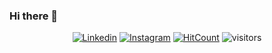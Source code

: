 ### Hi there 👋


<div align="center">

[![Linkedin](https://img.shields.io/badge/LinkedIn-%230077B5.svg?&style=flat-square&logo=linkedin&logoColor=white)](https://www.linkedin.com/in/italods)
[![Instagram](https://img.shields.io/badge/Instagram-%23E4405F.svg?&style=flat-square&logo=instagram&logoColor=white)](https://www.linkedin.com/in/italods_)
[![HitCount](http://hits.dwyl.com/italods/italods.svg)](http://hits.dwyl.com/italods/italods)
![visitors](https://visitor-badge.laobi.icu/badge?page_id=italods.italods)
</div>
<!--
**italods/italods** is a ✨ _special_ ✨ repository because its `README.md` (this file) appears on your GitHub profile.

Here are some ideas to get you started:

- 🔭 I’m currently working on ...
- 🌱 I’m currently learning ...
- 👯 I’m looking to collaborate on ...
- 🤔 I’m looking for help with ...
- 💬 Ask me about ...
- 📫 How to reach me: ...
- 😄 Pronouns: ...
- ⚡ Fun fact: ...
-->

